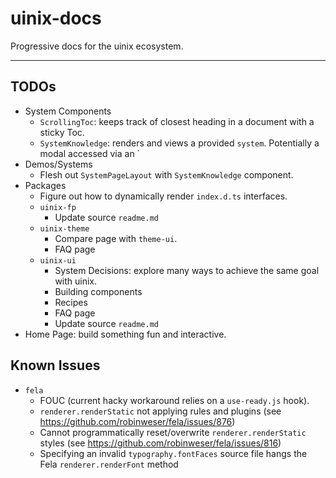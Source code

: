 # uinix-docs

Progressive docs for the uinix ecosystem.

---

## TODOs
- System Components
  - `ScrollingToc`: keeps track of closest heading in a document with a sticky Toc.
  - `SystemKnowledge`: renders and views a provided `system`.  Potentially a modal accessed via an `<Icon icon="book" />
- Demos/Systems
  - Flesh out `SystemPageLayout` with `SystemKnowledge` component.
- Packages
  - Figure out how to dynamically render `index.d.ts` interfaces.
  - `uinix-fp`
    - Update source `readme.md`
  - `uinix-theme`
    - Compare page with `theme-ui`.
    - FAQ page
  - `uinix-ui`
    - System Decisions: explore many ways to achieve the same goal with uinix.
    - Building components
    - Recipes
    - FAQ page
    - Update source `readme.md`
- Home Page: build something fun and interactive.

## Known Issues
- `fela`
  - FOUC (current hacky workaround relies on a `use-ready.js` hook).
  - `renderer.renderStatic` not applying rules and plugins (see https://github.com/robinweser/fela/issues/876)
  - Cannot programmatically reset/overwrite `renderer.renderStatic` styles (see https://github.com/robinweser/fela/issues/816)
  - Specifying an invalid `typography.fontFaces` source file hangs the Fela `renderer.renderFont` method
